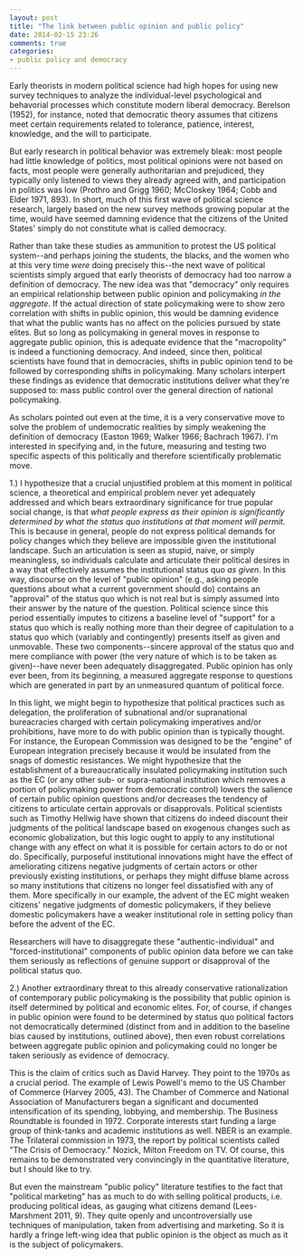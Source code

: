 ```yaml
---
layout: post
title: "The link between public opinion and public policy"
date: 2014-02-15 23:26
comments: true
categories: 
- public policy and democracy
---
```


Early theorists in modern political science had high hopes for using new survey techniques to analyze the individual-level psychological and behavorial processes which constitute modern liberal democracy. Berelson (1952), for instance, noted that democratic theory assumes that citizens meet certain requirements related to tolerance, patience, interest, knowledge, and the will to participate.

But early research in political behavior was extremely bleak: most people had little knowledge of politics, most political opinions were not based on facts, most people were generally authoritarian and prejudiced, they typically only listened to views they already agreed with, and participation in politics was low (Prothro and Grigg 1960; McCloskey 1964; Cobb and Elder 1971, 893). In short, much of this first wave of political science research, largely based on the new survey methods growing popular at the time, would have seemed damning evidence that the citizens of the United States' simply do not constitute what is called democracy.

Rather than take these studies as ammunition to protest the US political system--and perhaps joining the students, the blacks, and the women who at this very time *were* doing precisely this--the next wave of political scientists simply argued that early theorists of democracy had too narrow a definition of democracy. The new idea was that "democracy" only requires an empirical relationship between public opinion and policymaking *in the aggregate*. If the actual direction of state policymaking were to show zero correlation with shifts in public opinion, this would be damning evidence that what the public wants has no affect on the policies pursued by state elites. But so long as policymaking in general moves in response to aggregate public opinion, this is adequate evidence that the "macropolity" is indeed a functioning democracy. And indeed, since then, political scientists have found that in democracies, shifts in public opinion tend to be followed by corresponding shifts in policymaking. Many scholars interpert these findings as evidence that democratic institutions deliver what they're supposed to: mass public control over the general direction of national policymaking.

As scholars pointed out even at the time, it is a very conservative move to solve the problem of undemocratic realities by simply weakening the definition of democracy (Easton 1969; Walker 1966; Bachrach 1967). I'm interested in specifying and, in the future, measuring and testing two specific aspects of this politically and therefore scientifically problematic move.

1.) I hypothesize that a crucial unjustified problem at this moment in political science, a theoretical and empirical problem never yet adequately addressed and which bears extraordinary significance for true popular social change, is that *what people express as their opinion is significantly determined by what the status quo institutions at that moment will permit.* This is because in general, people do not express political demands for policy changes which they believe are impossible given the institutional landscape. Such an articulation is seen as stupid, naive, or simply meaningless, so individuals calculate and articulate their political desires in a way that effectively assumes the institutional status quo *as given*. In this way, discourse on the level of "public opinion" (e.g., asking people questions about what a current government should do) contains an "approval" of the status quo which is not real but is simply assumed into their answer by the nature of the question. Political science since this period essentially imputes to citizens a baseline level of "support" for a status quo which is really nothing more than their degree of capitulation to a status quo which (variably and contingently) presents itself as given and unmovable. These two components--sincere approval of the status quo and mere compliance with power (the very nature of which is to be taken as given)--have never been adequately disaggregated. Public opinion has only ever been, from its beginning, a measured aggregate response to questions which are generated in part by an unmeasured quantum of political force.

In this light, we might begin to hypothesize that political practices such as delegation, the proliferation of subnational and/or supranational bureacracies charged with certain policymaking imperatives and/or prohibitions, have more to do with public opinion than is typically thought. For instance, the European Commission was designed to be the "engine" of European integration precisely because it would be insulated from the snags of domestic resistances. We might hypothesize that the establishment of a bureaucratically insulated policymaking institution such as the EC (or any other sub- or supra-national institution which removes a portion of policymaking power from democratic control) lowers the salience of certain public opinion questions and/or decreases the tendency of citizens to articulate certain approvals or disapprovals. Political scientists such as Timothy Hellwig have shown that citizens do indeed discount their judgments of the political landscape based on exogenous changes such as economic globalization, but this logic ought to apply to any institutional change with any effect on what it is possible for certain actors to do or not do. Specifically, purposeful institutional innovations might have the effect of ameliorating citizens negative judgments of certain actors or other previously existing institutions, or perhaps they might diffuse blame across so many institutions that citizens no longer feel dissatisfied with any of them. More specifically in our example, the advent of the EC might weaken citizens' negative judgments of domestic policymakers, if they believe domestic policymakers have a weaker institutional role in setting policy than before the advent of the EC. 

Researchers will have to disaggregate these "authentic-individual" and "forced-institutional" components of public opinion data before we can take them seriously as reflections of genuine support or disapproval of the political status quo.

2.) Another extraordinary threat to this already conservative rationalization of contemporary public policymaking is the possibility that public opinion is itself determined by political and economic elites. For, of course, if changes in public opinion were found to be determined by status quo political factors not democratically determined (distinct from and in addition to the baseline bias caused by institutions, outlined above), then even robust correlations between aggregate public opinion and policymaking could no longer be taken seriously as evidence of democracy.

This is the claim of critics such as David Harvey. They point to the 1970s as a crucial period. The example of Lewis Powell's memo to the US Chamber of Commerce (Harvey 2005, 43). The Chamber of Commerce and National Association of Manufacturers began a significant and documented intensification of its spending, lobbying, and membership. The Business Roundtable is founded in 1972. Corporate interests start funding a large group of think-tanks and academic institutions as well. NBER is an example. The Trilateral commission in 1973, the report by political scientists called "The Crisis of Democracy." Nozick, Milton Freedom on TV. Of course, this remains to be demonstrated very convincingly in the quantitative literature, but I should like to try.

But even the mainstream "public policy" literature testifies to the fact that "political marketing" has as much to do with selling political products, i.e. producing political ideas, as gauging what citizens demand (Lees-Marshment 2011, 9). They quite openly and uncontroversially use techniques of manipulation, taken from advertising and marketing. So it is hardly a fringe left-wing idea that public opinion is the object as much as it is the subject of policymakers.